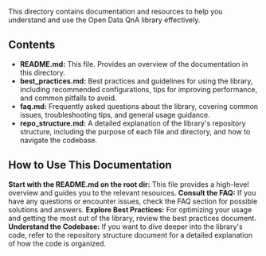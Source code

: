This directory contains documentation and resources to help you understand and use the Open Data QnA library effectively.

## Contents

* **README.md:** This file. Provides an overview of the documentation in this directory.
* **best_practices.md:** Best practices and guidelines for using the library, including recommended configurations, tips for improving performance, and common pitfalls to avoid.
* **faq.md:** Frequently asked questions about the library, covering common issues, troubleshooting tips, and general usage guidance.
* **repo_structure.md:** A detailed explanation of the library's repository structure, including the purpose of each file and directory, and how to navigate the codebase.


## How to Use This Documentation
**Start with the README.md on the root dir:** This file provides a high-level overview and guides you to the relevant resources.
**Consult the FAQ:** If you have any questions or encounter issues, check the FAQ section for possible solutions and answers.
**Explore Best Practices:** For optimizing your usage and getting the most out of the library, review the best practices document.
**Understand the Codebase:** If you want to dive deeper into the library's code, refer to the repository structure document for a detailed explanation of how the code is organized.
